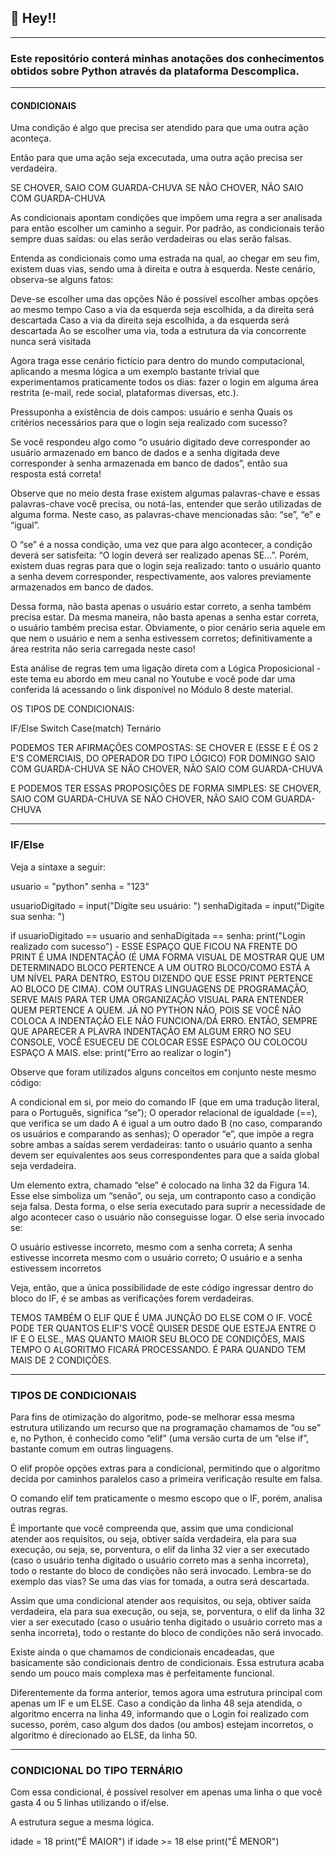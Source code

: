  ## 📣 Hey!!

---

### Este repositório conterá minhas anotações dos conhecimentos obtidos sobre Python através da plataforma Descomplica.

---

#### CONDICIONAIS

Uma condição é algo que precisa ser atendido para que uma outra ação aconteça.

Então para que uma ação seja excecutada, uma outra ação precisa ser verdadeira.

SE CHOVER, SAIO COM GUARDA-CHUVA
SE NÃO CHOVER, NÃO SAIO COM GUARDA-CHUVA

As condicionais apontam condições que impõem uma regra a ser analisada para então escolher um caminho a seguir. Por padrão, as condicionais terão sempre duas saídas: ou elas serão verdadeiras ou elas serão falsas.

Entenda as condicionais como uma estrada na qual, ao chegar em seu fim, existem duas vias, sendo uma à direita e outra à esquerda. Neste cenário, observa-se alguns fatos:

Deve-se escolher uma das opções
Não é possível escolher ambas opções ao mesmo tempo
Caso a via da esquerda seja escolhida, a da direita será descartada
Caso a via da direita seja escolhida, a da esquerda será descartada
Ao se escolher uma via, toda a estrutura da via concorrente nunca será visitada

Agora traga esse cenário fictício para dentro do mundo computacional, aplicando a mesma lógica a um exemplo bastante trivial que experimentamos praticamente todos os dias: fazer o login em alguma área restrita (e-mail, rede social, plataformas diversas, etc.).

Pressuponha a existência de dois campos: usuário e senha Quais os critérios necessários para que o login seja realizado com sucesso?

Se você respondeu algo como “o usuário digitado deve corresponder ao usuário armazenado em banco de dados e a senha digitada deve corresponder à senha armazenada em banco de dados”, então sua resposta está correta!

Observe que no meio desta frase existem algumas palavras-chave e essas palavras-chave você precisa, ou notá-las, entender que serão utilizadas de alguma forma. Neste caso, as palavras-chave mencionadas são: “se”, “e” e “igual”.

O “se” é a nossa condição, uma vez que para algo acontecer, a condição deverá ser satisfeita: “O login deverá ser realizado apenas SE…”. Porém, existem duas regras para que o login seja realizado: tanto o usuário quanto a senha devem corresponder, respectivamente, aos valores previamente armazenados em banco de dados.

Dessa forma, não basta apenas o usuário estar correto, a senha também precisa estar. Da mesma maneira, não basta apenas a senha estar correta, o usuário também precisa estar. Obviamente, o pior cenário seria aquele em que nem o usuário e nem a senha estivessem corretos; definitivamente a área restrita não seria carregada neste caso!

Esta análise de regras tem uma ligação direta com a Lógica Proposicional - este tema eu abordo em meu canal no Youtube e você pode dar uma conferida lá acessando o link disponível no Módulo 8 deste material.

OS TIPOS DE CONDICIONAIS:

IF/Else
Switch Case(match)
Ternário

PODEMOS TER AFIRMAÇÕES COMPOSTAS:
SE CHOVER E (ESSE E É OS 2 E'S COMERCIAIS, DO OPERADOR DO TIPO LÓGICO) FOR DOMINGO SAIO COM GUARDA-CHUVA
SE NÃO CHOVER, NÃO SAIO COM GUARDA-CHUVA

E PODEMOS TER ESSAS PROPOSIÇÕES DE FORMA SIMPLES:
SE CHOVER, SAIO COM GUARDA-CHUVA
SE NÃO CHOVER, NÃO SAIO COM GUARDA-CHUVA

---

### IF/Else

Veja a sintaxe a seguir:

usuario = "python"
senha = "123"

usuarioDigitado = input("Digite seu usuário: ")
senhaDigitada = input("Digite sua senha: ")

if usuarioDigitado == usuario and senhaDigitada == senha:
    print("Login realizado com sucesso") - ESSE ESPAÇO QUE FICOU NA FRENTE DO PRINT É UMA INDENTAÇÃO (É UMA FORMA VISUAL DE MOSTRAR QUE UM DETERMINADO BLOCO PERTENCE A UM OUTRO BLOCO/COMO ESTÁ A UM NÍVEL PARA DENTRO, ESTOU DIZENDO QUE ESSE PRINT PERTENCE AO BLOCO DE CIMA). COM OUTRAS LINGUAGENS DE PROGRAMAÇÃO, SERVE MAIS PARA TER UMA ORGANIZAÇÃO VISUAL PARA ENTENDER QUEM PERTENCE A QUEM. JÁ NO PYTHON NÃO, POIS SE VOCÊ NÃO COLOCA A INDENTAÇÃO ELE NÃO FUNCIONA/DÁ ERRO. ENTÃO, SEMPRE QUE APARECER A PLAVRA INDENTAÇÃO EM ALGUM ERRO NO SEU CONSOLE, VOCÊ ESUECEU DE COLOCAR ESSE ESPAÇO OU COLOCOU ESPAÇO A MAIS. 
else:
    print("Erro ao realizar o login")

Observe que foram utilizados alguns conceitos em conjunto neste mesmo código:

A condicional em si, por meio do comando IF (que em uma tradução literal, para o Português, significa “se”);
O operador relacional de igualdade (==), que verifica se um dado A é igual a um outro dado B (no caso, comparando os usuários e comparando as senhas);
O operador “e”, que impõe a regra sobre ambas a saídas serem verdadeiras: tanto o usuário quanto a senha devem ser equivalentes aos seus correspondentes para que a saída global seja verdadeira.

Um elemento extra, chamado “else” é colocado na linha 32 da Figura 14. Esse else simboliza um “senão”, ou seja, um contraponto caso a condição seja falsa. Desta forma, o else seria executado para suprir a necessidade de algo acontecer caso o usuário não conseguisse logar. O else seria invocado se:

O usuário estivesse incorreto, mesmo com a senha correta;
A senha estivesse incorreta mesmo com o usuário correto;
O usuário e a senha estivessem incorretos

Veja, então, que a única possibilidade de este código ingressar dentro do bloco do IF, é se ambas as verificações forem verdadeiras.

TEMOS TAMBÉM O ELIF QUE É UMA JUNÇÃO DO ELSE COM O IF.
VOCÊ PODE TER QUANTOS ELIF'S VOCÊ QUISER DESDE QUE ESTEJA ENTRE O IF E O ELSE., MAS QUANTO MAIOR SEU BLOCO DE CONDIÇÕES, MAIS TEMPO O ALGORITMO FICARÁ PROCESSANDO.
É PARA QUANDO TEM MAIS DE 2 CONDIÇÕES.

---

### TIPOS DE CONDICIONAIS

Para fins de otimização do algoritmo, pode-se melhorar essa mesma estrutura utilizando um recurso que na programação chamamos de “ou se” e, no Python, é conhecido como “elif” (uma versão curta de um “else if”, bastante comum em outras linguagens.

O elif propõe opções extras para a condicional, permitindo que o algoritmo decida por caminhos paralelos caso a primeira verificação resulte em falsa.

O comando elif tem praticamente o mesmo escopo que o IF, porém, analisa outras regras.

É importante que você compreenda que, assim que uma condicional atender aos requisitos, ou seja, obtiver saída verdadeira, ela para sua execução, ou seja, se, porventura, o elif da linha 32 vier a ser executado (caso o usuário tenha digitado o usuário correto mas a senha incorreta), todo o restante do bloco de condições não será invocado. Lembra-se do exemplo das vias? Se uma das vias for tomada, a outra será descartada.

Assim que uma condicional atender aos requisitos, ou seja, obtiver saída verdadeira, ela para sua execução, ou seja, se, porventura, o elif da linha 32 vier a ser executado (caso o usuário tenha digitado o usuário correto mas a senha incorreta), todo o restante do bloco de condições não será invocado.

Existe ainda o que chamamos de condicionais encadeadas, que basicamente são condicionais dentro de condicionais. Essa estrutura acaba sendo um pouco mais complexa mas é perfeitamente funcional.

Diferentemente da forma anterior, temos agora uma estrutura principal com apenas um IF e um ELSE. Caso a condição da linha 48 seja atendida, o algoritmo encerra na linha 49, informando que o Login foi realizado com sucesso, porém, caso algum dos dados (ou ambos) estejam incorretos, o algoritmo é direcionado ao ELSE, da linha 50.

---

### CONDICIONAL DO TIPO TERNÁRIO

Com essa condicional, é possível resolver em apenas uma linha o que você gasta 4 ou 5 linhas utilizando o if/else.

A estrutura segue a mesma lógica.

idade = 18
print("É MAIOR") if idade >= 18 else print("É MENOR")

